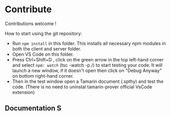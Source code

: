 #  Contribute

Contributions welcome !

How to start using the git repository:

- Run `npm install` in this folder. This installs all necessary npm modules in both the client and server folder. 
- Open VS Code on this folder.
- Press Ctrl+Shift+D , click on the green arrow in the top left-hand corner and select `npm: watch` (tsc -watch -p./) to start testing your code. It will launch a new window, if it doesn't open then click on "Debug Anyway" on bottom right-hand corner.
- Then in the test window open a Tamarin document (.spthy) and test the code. (There is no need to uninstal tamarin-prover official VsCode extension)



## Documentation S